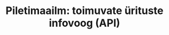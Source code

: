 ---
schema: default
title: "Piletimaailm: toimuvate ürituste infovoog (API)"
title_en: "Piletimaailm: scheduled events (API)"
notes: "Dokument kirjeldab Piletimaailma netipoes müügisolevate ürituste infovoo (API), mida saab kasutada väliste osapoolte süsteemidesse müügisolevate ürituste nimekirjade integreerimiseks."
notes_en: 'The document describes the API of the events for which tickets are sold at the Piletimaailm website. It can be used to integrate the event list into third-party applications.'
department: ''
category:
  - Haridus, kultuur ja sport
category_en:
  - Education, Culture and Sport
resources:
  - name: Ürituste nimekiri
    url: 'https://www.piletimaailm.com/performances/feed.json'
    format: JSON
    interactive: 'True'
  - name: 'Piletimaailm API - juhend'
    url: '/downloads/yrituste_voog_api.pdf'
    format: PDF
    interactive: 'False'
license: 'https://creativecommons.org/licenses/by-sa/3.0/ee/legalcode'
update_freq: ''
date_issued: 2019/12/13
date_modified: ''
organization: Piletimaailm
maintainer_name: ''
maintainer_email: ''
maintainer_phone: ''
---